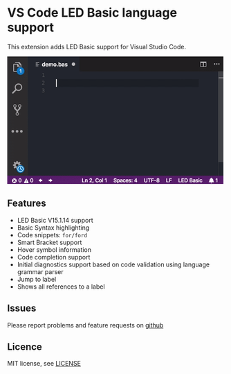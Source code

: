 # VS Code LED Basic language support

This extension adds LED Basic support for Visual Studio Code.

![](gh/auto_complete.gif)

## Features
- LED Basic V15.1.14 support
- Basic Syntax highlighting
- Code snippets: `for/ford`
- Smart Bracket support
- Hover symbol information
- Code completion support
- Initial diagnostics support based on code validation using language grammar parser
- Jump to label
- Shows all references to a label

## Issues
Please report problems and feature requests on [github](https://github.com/Gamadril/led-basic-vscode/issues)

## Licence
MIT license, see [LICENSE](./LICENSE)


